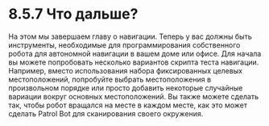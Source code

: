 # 8.5.7 Что дальше?

На этом мы завершаем главу о навигации. Теперь у вас должны быть инструменты, необходимые для программирования собственного робота для автономной навигации в вашем доме или офисе. Для начала вы можете попробовать несколько вариантов скрипта теста навигации. Например, вместо использования набора фиксированных целевых местоположений, попробуйте выбрать местоположения в произвольном порядке или просто добавить некоторые случайные вариации вокруг основных местоположений. Вы также можете сделать так, чтобы робот вращался на месте в каждом месте, как это может сделать Patrol Bot для сканирования своего окружения.

